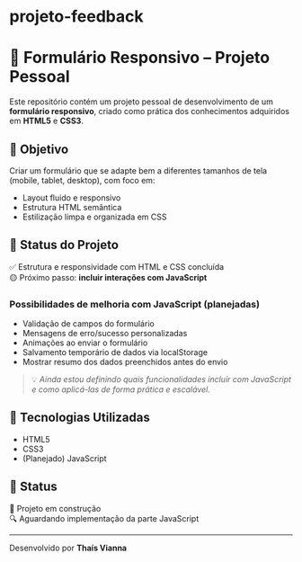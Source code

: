 # projeto-feedback
 # 📝 Formulário Responsivo – Projeto Pessoal

Este repositório contém um projeto pessoal de desenvolvimento de um **formulário responsivo**, criado como prática dos conhecimentos adquiridos em **HTML5** e **CSS3**.

## 🎯 Objetivo

Criar um formulário que se adapte bem a diferentes tamanhos de tela (mobile, tablet, desktop), com foco em:
- Layout fluido e responsivo
- Estrutura HTML semântica
- Estilização limpa e organizada em CSS

## 🧪 Status do Projeto

✅ Estrutura e responsividade com HTML e CSS concluída  
🟡 Próximo passo: **incluir interações com JavaScript**

### Possibilidades de melhoria com JavaScript (planejadas)
- Validação de campos do formulário
- Mensagens de erro/sucesso personalizadas
- Animações ao enviar o formulário
- Salvamento temporário de dados via localStorage
- Mostrar resumo dos dados preenchidos antes do envio

> 💡 *Ainda estou definindo quais funcionalidades incluir com JavaScript e como aplicá-las de forma prática e escalável.*

## 🔧 Tecnologias Utilizadas

- HTML5
- CSS3
- (Planejado) JavaScript

## 📌 Status

🚧 Projeto em construção  
🔍 Aguardando implementação da parte JavaScript

---

Desenvolvido por **Thaís Vianna**  
